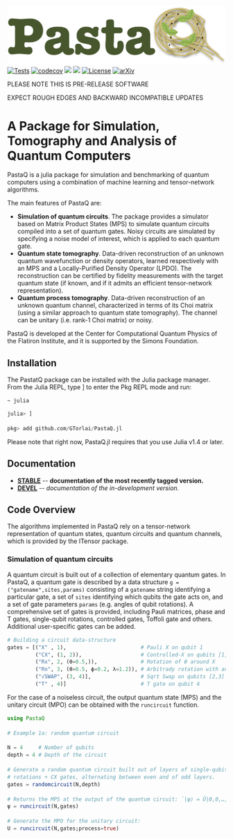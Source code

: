 ![alt text](assets/logo.png)
[![Tests](https://github.com/GTorlai/PastaQ.jl/workflows/Tests/badge.svg)](https://github.com/GTorlai/PastaQ.jl/actions?query=workflow%3ATests)
[![codecov](https://codecov.io/gh/GTorlai/PastaQ.jl/branch/master/graph/badge.svg)](https://codecov.io/gh/GTorlai/PastaQ.jl)
[![](https://img.shields.io/badge/docs-stable-blue.svg)](https://gtorlai.github.io/PastaQ.jl/stable/)
[![](https://img.shields.io/badge/docs-dev-blue.svg)](https://gtorlai.github.io/PastaQ.jl/dev/)
[![License](https://img.shields.io/badge/License-Apache%202.0-blue.svg)](https://opensource.org/licenses/Apache-2.0)
[![arXiv](https://img.shields.io/badge/arXiv--b31b1b.svg)](https://arxiv.org/abs/)

PLEASE NOTE THIS IS PRE-RELEASE SOFTWARE      

EXPECT ROUGH EDGES AND BACKWARD INCOMPATIBLE UPDATES

# A Package for Simulation, Tomography and Analysis of Quantum Computers

PastaQ is a julia package for simulation and benchmarking of quantum computers using a combination
of machine learning and tensor-network algorithms.

The main features of PastaQ are:
+ **Simulation of quantum circuits**. The package provides a simulator based on Matrix Product States (MPS) to simulate quantum circuits compiled into a set of quantum gates. Noisy circuits are simulated by specifying a noise model of interest, which is applied to each quantum gate.
+ **Quantum state tomography**. Data-driven reconstruction of an unknown quantum wavefunction or density operators, learned respectively with an MPS and a Locally-Purified Density Operator (LPDO). The reconstruction can be certified by fidelity measurements with the target quantum state (if known, and if it admits an efficient tensor-network representation).
+ **Quantum process tomography**. Data-driven reconstruction of an unknown quantum channel, characterized in terms of its Choi matrix (using a similar approach to quantum state tomography). The channel can be unitary (i.e. rank-1 Choi matrix) or noisy.

PastaQ is developed at the Center for Computational Quantum Physics of the Flatiron Institute,
and it is supported by the Simons Foundation.

## Installation
The PastatQ package can be installed with the Julia package manager. From the Julia REPL,
type ] to enter the Pkg REPL mode and run:

```
~ julia
```

```julia
julia> ]

pkg> add github.com/GTorlai/PastaQ.jl
```

Please note that right now, PastaQ.jl requires that you use Julia v1.4 or later.

## Documentation

- [**STABLE**](https://gtorlai.github.io/PastaQ.jl/stable/) --  **documentation of the most recently tagged version.**
- [**DEVEL**](https://gtorlai.github.io/PastaQ.jl/dev/) -- *documentation of the in-development version.*

## Code Overview
The algorithms implemented in PastaQ rely on a tensor-network representation of
quantum states, quantum circuits and quantum channels, which is provided by the
ITensor package.

### Simulation of quantum circuits
A quantum circuit is built out of a collection of elementary quantum gates. In
PastaQ, a quantum gate is described by a data structure `g = ("gatename",sites,params)`
consisting of a `gatename` string identifying a particular gate, a set of `sites`
identifying which qubits the gate acts on, and a set of gate parameters `params`
(e.g. angles of qubit rotations). A comprehensive set of gates is provided,
including Pauli matrices, phase and T gates, single-qubit rotations, controlled
gates, Toffoli gate and others. Additional user-specific gates can be added.

```julia
# Building a circuit data-structure
gates = [("X" , 1),                        # Pauli X on qubit 1
         ("CX", (1, 2)),                   # Controlled-X on qubits [1,2]
         ("Rx", 2, (θ=0.5,)),              # Rotation of θ around X
         ("Rn", 3, (θ=0.5, ϕ=0.2, λ=1.2)), # Arbitrady rotation with angles (θ,ϕ,λ)
         ("√SWAP", (3, 4)],                # Sqrt Swap on qubits [2,3]
         ("T" , 4)]                        # T gate on qubit 4
```

For the case of a noiseless circuit, the output quantum state (MPS) and the
unitary circuit (MPO) can be obtained with the `runcircuit` function.

```julia
using PastaQ

# Example 1a: random quantum circuit

N = 4     # Number of qubits
depth = 4 # Depth of the circuit

# Generate a random quantum circuit built out of layers of single-qubit random
# rotations + CX gates, alternating between even and of odd layers.
gates = randomcircuit(N,depth)

# Returns the MPS at the output of the quantum circuit: `|ψ⟩ = Û|0,0,…,0⟩`
ψ = runcircuit(N,gates)

# Generate the MPO for the unitary circuit:
U = runcircuit(N,gates;process=true)
```
